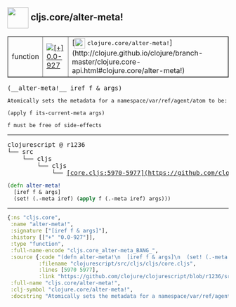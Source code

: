 ## <img width="48px" valign="middle" src="http://i.imgur.com/Hi20huC.png"> cljs.core/alter-meta!

 <table border="1">
<tr>
<td>function</td>
<td><a href="https://github.com/cljsinfo/api-refs/tree/0.0-927"><img valign="middle" alt="[+] 0.0-927" src="https://img.shields.io/badge/+-0.0--927-lightgrey.svg"></a> </td>
<td>
[<img height="24px" valign="middle" src="http://i.imgur.com/1GjPKvB.png"> <samp>clojure.core/alter-meta!</samp>](http://clojure.github.io/clojure/branch-master/clojure.core-api.html#clojure.core/alter-meta!)
</td>
</tr>
</table>

 <samp>
(__alter-meta!__ iref f & args)<br>
</samp>

```
Atomically sets the metadata for a namespace/var/ref/agent/atom to be:

(apply f its-current-meta args)

f must be free of side-effects
```

---

 <pre>
clojurescript @ r1236
└── src
    └── cljs
        └── cljs
            └── <ins>[core.cljs:5970-5977](https://github.com/clojure/clojurescript/blob/r1236/src/cljs/cljs/core.cljs#L5970-L5977)</ins>
</pre>

```clj
(defn alter-meta!
  [iref f & args]
  (set! (.-meta iref) (apply f (.-meta iref) args)))
```


---

```clj
{:ns "cljs.core",
 :name "alter-meta!",
 :signature ["[iref f & args]"],
 :history [["+" "0.0-927"]],
 :type "function",
 :full-name-encode "cljs.core_alter-meta_BANG_",
 :source {:code "(defn alter-meta!\n  [iref f & args]\n  (set! (.-meta iref) (apply f (.-meta iref) args)))",
          :filename "clojurescript/src/cljs/cljs/core.cljs",
          :lines [5970 5977],
          :link "https://github.com/clojure/clojurescript/blob/r1236/src/cljs/cljs/core.cljs#L5970-L5977"},
 :full-name "cljs.core/alter-meta!",
 :clj-symbol "clojure.core/alter-meta!",
 :docstring "Atomically sets the metadata for a namespace/var/ref/agent/atom to be:\n\n(apply f its-current-meta args)\n\nf must be free of side-effects"}

```
